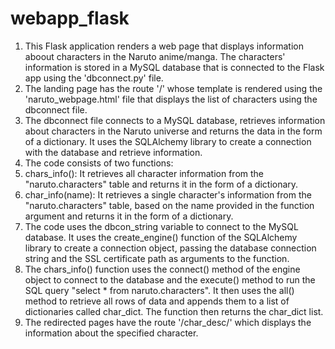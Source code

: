 # webapp_flask

1. This Flask application renders a web page that displays information aboout characters in the Naruto anime/manga. The characters' information is stored in a MySQL database that is connected to the Flask app using the 'dbconnect.py' file.
2. The landing page has the route '/' whose template is rendered using the 'naruto_webpage.html' file that displays the list of characters using the dbconnect file. 
3. The dbconnect file connects to a MySQL database, retrieves information about characters in the Naruto universe and returns the data in the form of a dictionary. It uses the SQLAlchemy library to create a connection with the database and retrieve information.
4. The code consists of two functions:
  1.	chars_info(): It retrieves all character information from the "naruto.characters" table and returns it in the form of a dictionary.
  2.	char_info(name): It retrieves a single character's information from the "naruto.characters" table, based on the name provided in the function argument and returns it in the form of a dictionary.
5. The code uses the dbcon_string variable to connect to the MySQL database. It uses the create_engine() function of the SQLAlchemy library to create a connection object, passing the database connection string and the SSL certificate path as arguments to the function.
6. The chars_info() function uses the connect() method of the engine object to connect to the database and the execute() method to run the SQL query "select * from naruto.characters". It then uses the all() method to retrieve all rows of data and appends them to a list of dictionaries called char_dict. The function then returns the char_dict list. 
7. The redirected pages have the route '/char_desc/<name>' which displays the information about the specified character.

